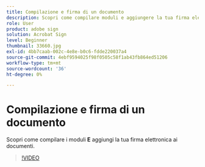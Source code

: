 ```yaml
---
title: Compilazione e firma di un documento
description: Scopri come compilare moduli e aggiungere la tua firma elettronica ai documenti
role: User
product: adobe sign
solution: Acrobat Sign
level: Beginner
thumbnail: 33660.jpg
exl-id: 4bb7caab-002c-4e8e-b0c6-fdde220037a4
source-git-commit: 4ebf9594025f98f0505c58f1ab43fb864ed51206
workflow-type: tm+mt
source-wordcount: '36'
ht-degree: 0%

---
```


# Compilazione e firma di un documento

Scopri come compilare i moduli **E** aggiungi la tua firma elettronica ai documenti.

>[!VIDEO](https://video.tv.adobe.com/v/33660?quality=12&learn=on&hidetitle=true)
